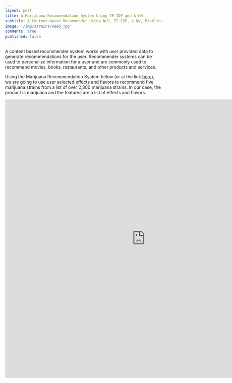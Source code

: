```yaml
---
layout: post
title: A Marijuana Recommendation System Using TF-IDF and k-NN
subtitle: A Content-based Recommender Using NLP, TF-IDF, k-NN, Pickling and Dash
image: '/img/strains/weed.jpg'
comments: true
published: false
---
```


A content based recommender system works with user provided data to generate recommendations for the user.  Recommender systems can be used to personalize information for a user and are commonly used to recommend movies, books, restaurants, and other products and services.

Using the Marijuana Recommendation System below (or at the link [here][1]), we are going to use user selected effects and flavors to recommend five marijuana strains from a list of over 2,300 marijuana strains.  In our case, the product is marijuana and the features are a list of effects and flavors. 

<iframe src="https://strains-live.herokuapp.com" width="900" height="900" style="border: none;">
  
### A Word About the Code

All the code, data and associated files for the project can be accessed at my [GitHub][2].  The README file provides details of the repo directory and files.

### The TF-IDF Model Using k-NN

TF-IDF refers to Term Frequency-Inverse Document Frequency.  TF is simply the frequency a word appears in a document.  IDF is the inverse of the document frequency in the whole corpus of documents.  The idea behind the TF-IDF is to dampen the effect of high-frequency words in determing the importance of an item (document).

k-NN refers to K Nearest Neighbor and is a simple algorithm that, in our case, classifies data based on a similarity measure.  In other words, it selects the "nearest" matches for our user input. 

Let's step through an example using the [tf_knn.ipynb][3] notebook.  The basic steps are:

1. Load, Clean and Wrangle the Data
2. Tokenize and Vectorize the Features
3. Create the Document-Term Matrix(DTM)
4. Fit a Nearest Neighbors Model to the DTM
5. Obtain the Recommendations from the Model
6. Pickle the DTM and Vectorizer

#### Load, Clean and Wrangle the Data

The marijuana strains data came from the [Cannabis Strains Marijuana Dataset from LiamLarsen in Kaggle][4].  The data is loaded into a dataframe, the strains with nans are dropped (a small number <70), and the Effects and Flavor features combined into a Criteria feature.

```
df = pd.read_csv("https://raw.githubusercontent.com/JimKing100/strains-live/master/data/cannabis.csv")
df = df.dropna()
df = df.reset_index(drop=True)
df['Criteria'] = df['Effects'] + ',' + df['Flavor']
```

![strains DataFrame](/img/strains/df.png)

#### Tokenize and Vectorize the Features

The Effects and Flavor features were very clean, consisting of 16 unique effects and 50 unique flavors.  We used the default tokenizer in the TfidVectorizer to tokenize the features, but if we wanted to extract features from a large text description, we would likely use a custom tokenizer.  We then instantiate the vectorizer.

```
tf = TfidfVectorizer(stop_words='english')
```

#### Create the Document-Term Matrix

The features (Criteria) are then vectorized (fit/transformed) into a document-term matrix (dtm).  The dtm is a matrix with each feature in a column and a "count" in each row.  The count is the tf-idf value.  The image below shows the vectorized matrix.  

```
dtm = tf.fit_transform(df['Criteria'].values.astype('U'))
dtm = pd.DataFrame(dtm.todense(), columns=tf.get_feature_names())
```

![dtm DataFrame](/img/strains/dtm.png)

#### Fit a Nearest Neighbors Model

A Nearest Neighbors model is then instantiated and the dtm is fit on the model.  This is our recommendation model used to select the top five recommendations.

```
nn = NearestNeighbors(n_neighbors=5, algorithm='ball_tree')
nn.fit(dtm)
```

#### Obtain the Recommendations

The ideal_strain test data variable represents the 8 features desired by a user.  The first five features are effects and the last three features are flavors.  The variable is then vectorized and run through the model.  The results are returned in a tuple of arrays.  In order to obtain the values, the 2nd tuple is accessed, then the 1st array then the 1st value - results[1][0][0].  In this case it returns the index of 0.  The value of 'Strain' is '100-Og' and the 'Criteria' matches the user features exactly.  The 2nd example is index 1972 which has a value of 'Sunburn' for strain and matches 6 of the 8 features.  The recommendations match the users features very well!  

```
ideal_strain = ['Creative,Energetic,Tingly,Euphoric,Relaxed,Earthy,Sweet,Citrus']
new = tf.transform(ideal_strain)
results = nn.kneighbors(new.todense())

df['Strain'][results[1][0][0]]
#'100-Og'
df['Criteria'][results[1][0][0]]
#'Creative,Energetic,Tingly,Euphoric,Relaxed,Earthy,Sweet,Citrus'

df['Strain'][results[1][0][1]]
#'Sunburn'
df['Criteria'][results[1][0][1]]
#'Creative,Euphoric,Uplifted,Happy,Energetic,Citrus,Earthy,Sweet'
```

#### Pickling

Finally the dtm and vecotizer are pickled for use in the Dash app.

```
pickle.dump(dtm, open('/content/dtm.pkl', 'wb'))
pickle.dump(tf, open('/content/tf.pkl', 'wb'))
```

### The Dash App

As this article is focused on the creation of a content-based recommendation system, the details of the Dash app will not be covered.  For details on creating a Dash app see my article [*How to Create an Interactive Dash Web Application*][5].

*Marijuana Data Source: [Cannabis Strains Marijuana Dataset from LiamLarsen in Kaggle][4]*

[1]: <https://strains-live.herokuapp.com>
[2]: <https://github.com/JimKing100/strains-live>
[3]: <https://github.com/JimKing100/strains-live/blob/master/model/tf_knn.ipynb>
[4]: <https://www.kaggle.com/kingburrito666/cannabis-strains>
[5]: <https://jimking100.github.io/2019-12-08-Post-7/>

